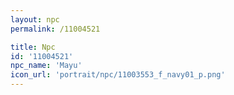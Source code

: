 ```yaml
---
layout: npc
permalink: /11004521

title: Npc
id: '11004521'
npc_name: 'Mayu'
icon_url: 'portrait/npc/11003553_f_navy01_p.png'
---
```

